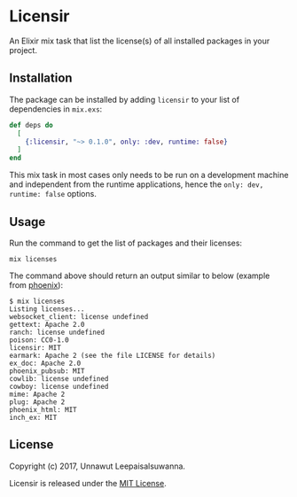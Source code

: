 # Licensir

An Elixir mix task that list the license(s) of all installed packages in your project.

## Installation

The package can be installed by adding `licensir` to your list of dependencies in `mix.exs`:

```elixir
def deps do
  [
    {:licensir, "~> 0.1.0", only: :dev, runtime: false}
  ]
end
```

This mix task in most cases only needs to be run on a development machine and independent from the runtime applications, hence the `only: dev, runtime: false` options.

## Usage

Run the command to get the list of packages and their licenses:

```shell
mix licenses
```

The command above should return an output similar to below (example from [phoenix](https://github.com/phoenixframework/phoenix)):

```shell
$ mix licenses
Listing licenses...
websocket_client: license undefined
gettext: Apache 2.0
ranch: license undefined
poison: CC0-1.0
licensir: MIT
earmark: Apache 2 (see the file LICENSE for details)
ex_doc: Apache 2.0
phoenix_pubsub: MIT
cowlib: license undefined
cowboy: license undefined
mime: Apache 2
plug: Apache 2
phoenix_html: MIT
inch_ex: MIT
```

## License

Copyright (c) 2017, Unnawut Leepaisalsuwanna.

Licensir is released under the [MIT License](LICENSE.md).
